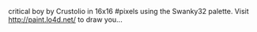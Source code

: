 critical boy by Crustolio in 16x16 #pixels using the Swanky32 palette. Visit http://paint.lo4d.net/ to draw you... 